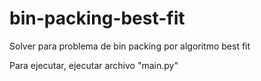 # bin-packing-best-fit
Solver para problema de bin packing por algoritmo best fit

Para ejecutar, ejecutar archivo "main.py"
